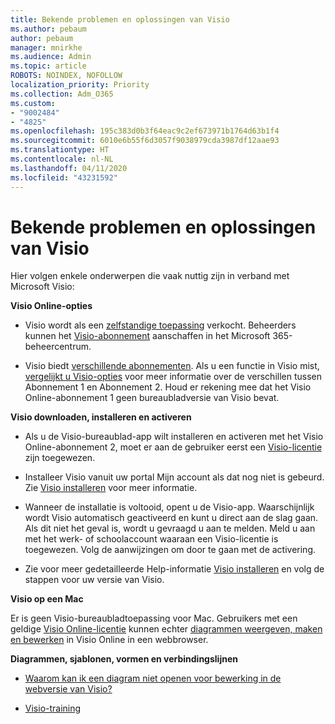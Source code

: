 ```yaml
---
title: Bekende problemen en oplossingen van Visio
ms.author: pebaum
author: pebaum
manager: mnirkhe
ms.audience: Admin
ms.topic: article
ROBOTS: NOINDEX, NOFOLLOW
localization_priority: Priority
ms.collection: Adm_O365
ms.custom:
- "9002484"
- "4825"
ms.openlocfilehash: 195c383d0b3f64eac9c2ef673971b1764d63b1f4
ms.sourcegitcommit: 6010e6b55f6d3057f9038979cda3987df12aae93
ms.translationtype: HT
ms.contentlocale: nl-NL
ms.lasthandoff: 04/11/2020
ms.locfileid: "43231592"
---
```

# <a name="visio-common-issues-and-resolutions"></a>Bekende problemen en oplossingen van Visio

Hier volgen enkele onderwerpen die vaak nuttig zijn in verband met Microsoft Visio:

**Visio Online-opties**

- Visio wordt als een [zelfstandige toepassing](https://products.office.com/visio/flowchart-software) verkocht. Beheerders kunnen het [Visio-abonnement](https://docs.microsoft.com/alchemyinsights/purchase-visio-subscription) aanschaffen in het Microsoft 365-beheercentrum.

- Visio biedt [verschillende abonnementen](https://products.office.com/visio/microsoft-visio-plans-and-pricing-compare-visio-options). Als u een functie in Visio mist, [vergelijkt u Visio-opties](https://products.office.com/visio/microsoft-visio-plans-and-pricing-compare-visio-options) voor meer informatie over de verschillen tussen Abonnement 1 en Abonnement 2.  Houd er rekening mee dat het Visio Online-abonnement 1 geen bureaubladversie van Visio bevat.

**Visio downloaden, installeren en activeren**

- Als u de Visio-bureaublad-app wilt installeren en activeren met het Visio Online-abonnement 2, moet er aan de gebruiker eerst een [Visio-licentie](https://docs.microsoft.com/office365/admin/subscriptions-and-billing/assign-licenses-to-users) zijn toegewezen.

- Installeer Visio vanuit uw portal Mijn account als dat nog niet is gebeurd. Zie [Visio installeren](https://support.office.com/article/f98f21e3-aa02-4827-9167-ddab5b025710) voor meer informatie.

- Wanneer de installatie is voltooid, opent u de Visio-app. Waarschijnlijk wordt Visio automatisch geactiveerd en kunt u direct aan de slag gaan. Als dit niet het geval is, wordt u gevraagd u aan te melden. Meld u aan met het werk- of schoolaccount waaraan een Visio-licentie is toegewezen. Volg de aanwijzingen om door te gaan met de activering.

- Zie voor meer gedetailleerde Help-informatie [Visio installeren](https://support.office.com/article/f98f21e3-aa02-4827-9167-ddab5b025710) en volg de stappen voor uw versie van Visio.

**Visio op een Mac**

Er is geen Visio-bureaubladtoepassing voor Mac. Gebruikers met een geldige [Visio Online-licentie](https://docs.microsoft.com/office365/admin/subscriptions-and-billing/assign-licenses-to-users) kunnen echter [diagrammen weergeven, maken en bewerken](https://support.office.com/article/06f04845-91b8-4e8f-881f-a43c970735fc) in Visio Online in een webbrowser.

**Diagrammen, sjablonen, vormen en verbindingslijnen**

- [Waarom kan ik een diagram niet openen voor bewerking in de webversie van Visio?](https://support.microsoft.com/nl-NL/office/why-can-t-i-open-a-diagram-for-editing-in-visio-for-the-web-ea4a23d3-21d3-4878-945e-cf1be4140357)

- [Visio-training](https://support.office.com/article/visio-training-e058bcfa-1d90-4653-afc6-e84d54cf94a6)
